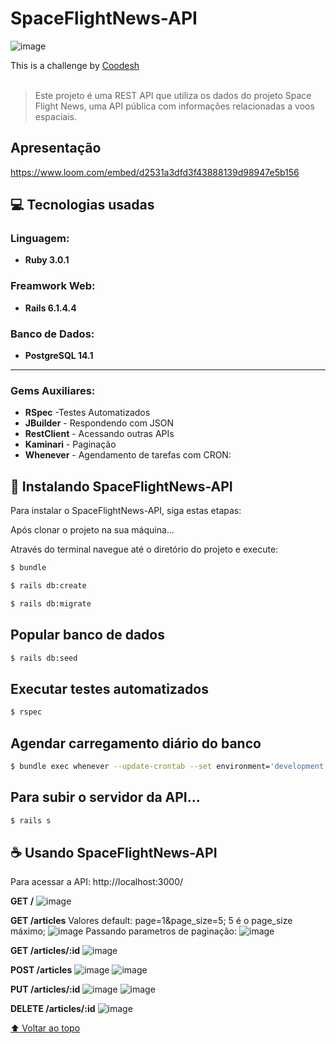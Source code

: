 # SpaceFlightNews-API

<!---Esses são exemplos. Veja https://shields.io para outras pessoas ou para personalizar este conjunto de escudos. Você pode querer incluir dependências, status do projeto e informações de licença aqui--->

![image](https://user-images.githubusercontent.com/68911852/150887980-d2380eec-ef1c-4d9b-9d6c-7196822933b3.png)


 This is a challenge by [Coodesh](https://coodesh.com/) 
 <br><br>
>  Este projeto é uma REST API que utiliza os dados do projeto Space Flight News, uma API pública com informações relacionadas a voos espaciais. 

## Apresentação
https://www.loom.com/embed/d2531a3dfd3f43888139d98947e5b156

## 💻 Tecnologias usadas

### Linguagem:
* <b>Ruby 3.0.1</b>

### Freamwork Web:
*  <b>Rails 6.1.4.4</b>

### Banco de Dados:
* <b>PostgreSQL 14.1</b>
-------------------------
### Gems Auxiliares:
- <b>RSpec</b> -Testes Automatizados
- <b>JBuilder</b> - Respondendo com JSON
- <b>RestClient</b> - Acessando outras APIs
- <b>Kaminari</b> - Paginação
- <b>Whenever</b> - Agendamento de tarefas com CRON:

## 🚀 Instalando SpaceFlightNews-API

Para instalar o SpaceFlightNews-API, siga estas etapas:

Após clonar o projeto na sua máquina... 

Através do terminal navegue até o diretório do projeto e execute: 

```bash
$ bundle
```
```bash
$ rails db:create
```
```bash
$ rails db:migrate
```

## Popular banco de dados
```bash
$ rails db:seed
```
## Executar testes automatizados
```bash
$ rspec
```
## Agendar carregamento diário do banco
```bash
$ bundle exec whenever --update-crontab --set environment='development'
```
## Para subir o servidor da API...
```bash
$ rails s
```


## ☕ Usando SpaceFlightNews-API

Para acessar a API: 
http://localhost:3000/

<b>GET /</b>
![image](https://user-images.githubusercontent.com/68911852/150894722-27bd9350-4571-487a-9287-7123075b1df8.png)

<b>GET /articles</b> Valores default: page=1&page_size=5; 5 é o page_size máximo;
![image](https://user-images.githubusercontent.com/68911852/150894870-0b13d827-0468-4ceb-b2a8-e31c14143942.png)
Passando parametros de paginação: 
![image](https://user-images.githubusercontent.com/68911852/150895008-a9e92eba-7059-448f-bcb7-a7f5d4fb375e.png)

<b>GET /articles/:id</b>
![image](https://user-images.githubusercontent.com/68911852/150895081-66cb193f-eea0-4ab7-9a67-94ba00e86d49.png)

<b>POST /articles</b>
![image](https://user-images.githubusercontent.com/68911852/150895280-047eedfe-458a-45e7-9b81-ce968a3a06cb.png)
![image](https://user-images.githubusercontent.com/68911852/150895328-0250c57d-9a62-4653-a8fb-4ac9b6de4b12.png)

<b>PUT /articles/:id</b>
![image](https://user-images.githubusercontent.com/68911852/150896022-2dc6cb80-d1c2-4636-bd59-8dabb8d3b112.png)
![image](https://user-images.githubusercontent.com/68911852/150896090-76827b8f-511b-4926-8d56-ae9de791cfec.png)

<b>DELETE /articles/:id</b>
![image](https://user-images.githubusercontent.com/68911852/150896173-726ed052-a624-48bf-9b27-44b0075d9942.png)






[⬆ Voltar ao topo](#SpaceFlightNews-API)<br>
